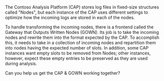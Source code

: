 The Contoso Analysis Platform (CAP) stores log files in fixed-size structures called
"Nodes", but each instance of the CAP uses different settings to optimize how the 
incoming logs are stored in each of the nodes. 

To handle transforming the incoming nodes, there is a frontend called the
Gateway that Outputs Written Nodes (GOWN). Its job is to take the incoming nodes
and rewrite them into the format expected by the CAP. To accomplish this, it needs to
take in a collection of incoming nodes and repartition them into nodes having the expected number of slots. 
In addition, some CAP instances want empty slots to be removed from Nodes; other instances, however, expect
these empty entries to be preserved as they are used during analysis.

Can you help us get the CAP & GOWN working together?